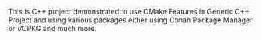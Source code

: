 This is C++ project demonstrated to use CMake Features in Generic C++ Project and using various packages either using Conan Package Manager or VCPKG and much more.

